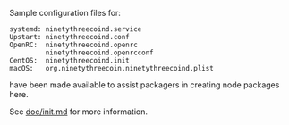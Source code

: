 Sample configuration files for:
```
systemd: ninetythreecoind.service
Upstart: ninetythreecoind.conf
OpenRC:  ninetythreecoind.openrc
         ninetythreecoind.openrcconf
CentOS:  ninetythreecoind.init
macOS:   org.ninetythreecoin.ninetythreecoind.plist
```
have been made available to assist packagers in creating node packages here.

See [doc/init.md](../../doc/init.md) for more information.
